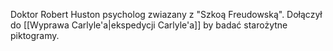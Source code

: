 Doktor Robert Huston psycholog zwiazany z "Szkoą Freudowską". 
Dołączył do [[Wyprawa Carlyle'a|ekspedycji Carlyle'a]] by badać starożytne piktogramy.